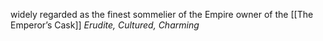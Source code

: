 widely regarded as the finest sommelier of the Empire
owner of the [[The Emperor’s Cask]] 
*Erudite, Cultured, Charming*